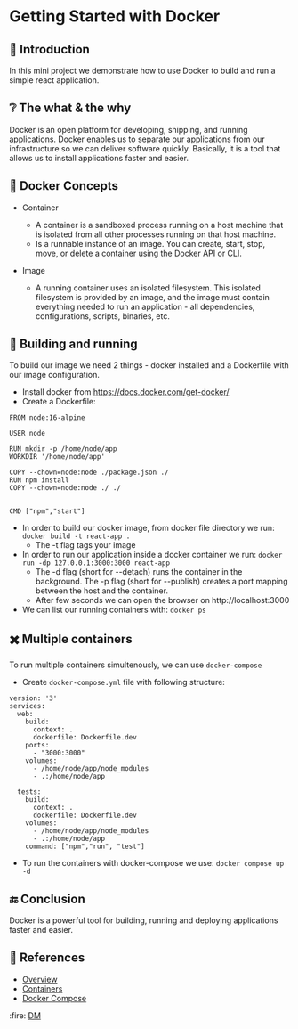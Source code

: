 # Getting Started with Docker

## :rocket: Introduction
In this mini project we demonstrate how to use Docker to build and run a simple react application.

## ❔ The what & the why
Docker is an open platform for developing, shipping, and running applications. Docker enables us to separate our applications from our infrastructure so we can deliver software quickly. Basically, it is a tool that allows us to install applications faster and easier.

## 🚢 Docker Concepts
- Container
  - A container is a sandboxed process running on a host machine that is isolated from all other processes running on that host machine.
  - Is a runnable instance of an image. You can create, start, stop, move, or delete a container using the Docker API or CLI.
 
- Image
  - A running container uses an isolated filesystem. This isolated filesystem is provided by an image, and the image must contain everything needed to run an application - all dependencies, configurations, scripts, binaries, etc.
 
## 👷 Building and running
To build our image we need 2 things - docker installed and a Dockerfile with our image configuration.
- Install docker from https://docs.docker.com/get-docker/
- Create a Dockerfile:
```
FROM node:16-alpine

USER node

RUN mkdir -p /home/node/app
WORKDIR '/home/node/app'

COPY --chown=node:node ./package.json ./
RUN npm install
COPY --chown=node:node ./ ./


CMD ["npm","start"]
```
- In order to build our docker image, from docker file directory we run: `docker build -t react-app .`
  - The -t flag tags your image
- In order to run our application inside a docker container we run: `docker run -dp 127.0.0.1:3000:3000 react-app`
  - The -d flag (short for --detach) runs the container in the background. The -p flag (short for --publish) creates a port mapping between the host and the container.
  - After few seconds we can open the browser on http://localhost:3000
- We can list our running containers with: `docker ps`

## ✖️ Multiple containers
To run multiple containers simultenously, we can use `docker-compose`
- Create `docker-compose.yml` file with following structure:
```
version: '3'
services:
  web:
    build:
      context: .
      dockerfile: Dockerfile.dev  
    ports:
      - "3000:3000"
    volumes:
      - /home/node/app/node_modules
      - .:/home/node/app   

  tests:
    build:
      context: .
      dockerfile: Dockerfile.dev 
    volumes:
      - /home/node/app/node_modules
      - .:/home/node/app
    command: ["npm","run", "test"]      
   ```
- To run the containers with docker-compose we use: `docker compose up -d`

## 🔚 Conclusion
Docker is a powerful tool for building, running and deploying applications faster and easier.

## 🔗 References
- [Overview](https://docs.docker.com/get-started/)
- [Containers](https://docs.docker.com/get-started/02_our_app/)
- [Docker Compose](https://docs.docker.com/get-started/08_using_compose/)
  
<p>
  :fire: <a href="https://github.com/demarinov/">DM</a>
</p>
